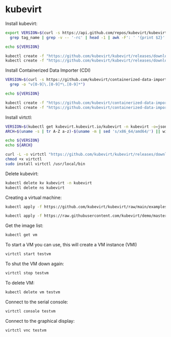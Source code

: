# kubevirt

Install kubevirt:
```bash
export VERSION=$(curl -s https://api.github.com/repos/kubevirt/kubevirt/releases | \
  grep tag_name | grep -v -- '-rc' | head -1 | awk -F': ' '{print $2}' | sed 's/,//' | xargs)

echo ${VERSION}

kubectl create -f "https://github.com/kubevirt/kubevirt/releases/download/${VERSION}/kubevirt-operator.yaml"
kubectl create -f "https://github.com/kubevirt/kubevirt/releases/download/${VERSION}/kubevirt-cr.yaml"
```

Install Containerized Data Importer (CDI)
```bash
VERSION=$(curl -s https://github.com/kubevirt/containerized-data-importer/releases/latest | \
  grep -o "v[0-9]\.[0-9]*\.[0-9]*")

echo ${VERSION}

kubectl create -f "https://github.com/kubevirt/containerized-data-importer/releases/download/${VERSION}/cdi-operator.yaml"
kubectl create -f "https://github.com/kubevirt/containerized-data-importer/releases/download/${VERSION}/cdi-cr.yaml"
```

Install virtctl:
```bash
VERSION=$(kubectl get kubevirt.kubevirt.io/kubevirt -n kubevirt -o=jsonpath="{.status.observedKubeVirtVersion}")
ARCH=$(uname -s | tr A-Z a-z)-$(uname -m | sed 's/x86_64/amd64/') || windows-amd64.exe

echo ${VERSION}
echo ${ARCH}

curl -L -o virtctl "https://github.com/kubevirt/kubevirt/releases/download/${VERSION}/virtctl-${VERSION}-${ARCH}"
chmod +x virtctl
sudo install virtctl /usr/local/bin
```

Delete kubevirt:
```bash
kubectl delete kv kubevirt -n kubevirt
kubectl delete ns kubevirt
```

Creating a virtual machine:
```bash
kubectl apply -f https://github.com/kubevirt/kubevirt/raw/main/examples/vm-cirros.yaml

kubectl apply -f https://raw.githubusercontent.com/kubevirt/demo/master/manifests/vm.yaml
```

Get the image list:
```bash
kubectl get vm
```

To start a VM you can use, this will create a VM instance (VMI)
```bash
virtctl start testvm
```

To shut the VM down again:
```bash
virtctl stop testvm
```

To delete VM:
```bash
kubectl delete vm testvm
```

Connect to the serial console:
```bash
virtctl console testvm
```

Connect to the graphical display:
```bash
virtctl vnc testvm
```



